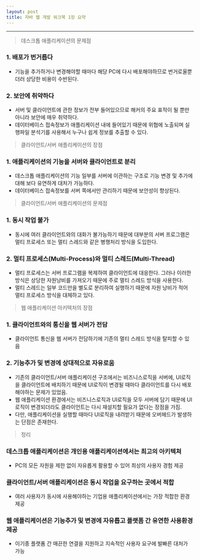 ```yaml
---
layout: post
title: 자바 웹 개발 워크북 1장 요약
---
```

<hr>

> 데스크톱 애플리케이션의 문제점

### 1. 배포가 번거롭다 ###
* 기능을 추가하거나 변경해야할 때마다 해당 PC에 다시 배포해야하므로 번거로울뿐더러 상당한 비용이 수반된다.

### 2. 보안에 취약하다 ###
* 서버 및 클라이언트에 관한 정보가 전부 들어있으므로 해커의 주요 표적이 될 뿐만 아니라 보안에 매우 취약하다.
* 데이터베이스 접속정보가 애플리케이션 내에 들어있기 때문에 위협에 노출되며 실행파일 분석기를 사용해서 누구나 쉽게 정보를 추출할 수 있다.


> 클라이언트/서버 애플리케이션의 장점

### 1. 애플리케이션의 기능을 서버와 클라이언트로 분리
* 데스크톱 애플리케이션의 기능 일부를 서버에 이관하는 구조로 기능 변경 및 추가에 대해 보다 유연하게 대처가 가능하다.
* 데이터베이스 접속정보를 서버 쪽에서만 관리하기 때문에 보안성이 향상된다. 


> 클라이언트/서버 애플리케이션의 문제점

### 1. 동시 작업 불가
* 동시에 여러 클라이언트와의 대화가 불가능하기 때문에 대부분의 서버 프로그램은 멀티 프로세스 또는 멀티 스레드와 같은 병행처리 방식을 도입한다.

### 2. 멀티 프로세스(Multi-Process)와 멀티 스레드(Multi-Thread)
* 멀티 프로세스는 서버 프로그램을 복제하여 클라이언트에 대응한다. 그러나 이러한 방식은 상당한 자원낭비를 가져오기 때문에 주로 멀티 스레드 방식을 사용한다.
* 멀티 스레드는 일부 코드만을 별도로 분리하여 실행하기 때문에 자원 낭비가 적어 멀티 프로세스 방식을 대체하고 있다.


> 웹 애플리케이션 아키텍처의 장점

### 1. 클라이언트와의 통신을 웹 서버가 전담
* 클라이언트 통신을 웹 서버가 전담하기에 기존의 멀티 스레드 방식을 탈피할 수 있음

### 2. 기능추가 및 변경에 상대적으로 자유로움
* 기존의 클라이언트/서버 애플리케이션 구조에서는 비즈니스로직을 서버에, UI로직을 클라이언트에 배치하기 때문에 UI로직이 변경될 때마다 클라이언트를 다시 배포해야하는 문제가 있었음.
* 웹 애플리케이션 환경에서는 비즈니스로직과 UI로직을 모두 서버에 담기 때문에 UI로직이 변경되더라도 클라이언트는 다시 재설치할 필요가 없다는 장점을 가짐.
* 다만, 애플리케이션을 실행할 때마다 UI로직을 내려받기 때문에 오버헤드가 발생하는 단점은 존재한다.


> 정리

### 데스크톱 애플리케이션은 개인용 애플리케이션에서는 최고의 아키텍쳐
* PC의 모든 자원을 제한 없이 자유롭게 활용할 수 있어 최상의 사용자 경험 제공

### 클라이언트/서버 애플리케이션은 동시 작업을 요구하는 곳에서 적합
* 여러 사용자가 동시에 사용해야하는 기업용 애플리케이션에서는 가장 적합한 환경 제공

### 웹 애플리케이션은 기능추가 및 변경에 자유롭고 플랫폼 간 유연한 사용환경 제공
* 이기종 플랫폼 간 매끈한 연결을 지원하고 지속적인 사용자 요구에 발빠른 대처가 가능
